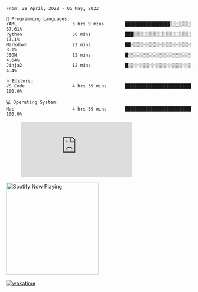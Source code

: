 <!--START_SECTION:waka-->
```text
From: 29 April, 2022 - 05 May, 2022

💬 Programming Languages: 
YAML                     3 hrs 9 mins        █████████████████░░░░░░░░   67.61% 
Python                   36 mins             ███░░░░░░░░░░░░░░░░░░░░░░   13.1% 
Markdown                 22 mins             ██░░░░░░░░░░░░░░░░░░░░░░░   8.1% 
JSON                     12 mins             █░░░░░░░░░░░░░░░░░░░░░░░░   4.64% 
Jinja2                   12 mins             █░░░░░░░░░░░░░░░░░░░░░░░░   4.4%

🔥 Editors: 
VS Code                  4 hrs 39 mins       █████████████████████████   100.0%

💻 Operating System: 
Mac                      4 hrs 39 mins       █████████████████████████   100.0%

```


<!--END_SECTION:waka-->

<figure><embed src="https://wakatime.com/share/@gregnrobinson/001c6d31-0c95-44f9-b6d7-9fd705354f62.svg"></embed></figure>

[<img src="https://spotify-playing-gregnrobinson.vercel.app/api/spotify/?background_color=transparent&border_color=transparent" alt="Spotify Now Playing" width="250" />](https://open.spotify.com/user/gregnrobinson-ca)

[![wakatime](https://wakatime.com/badge/user/37718f76-572e-4513-b2c5-41c4d93d287a.svg)](https://wakatime.com/@37718f76-572e-4513-b2c5-41c4d93d287a)



